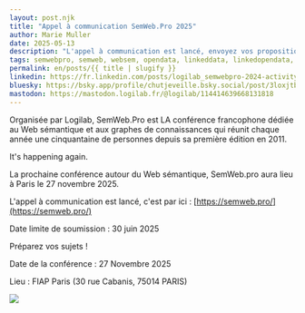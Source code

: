 ```yaml
---
layout: post.njk
title: "Appel à communication SemWeb.Pro 2025"
author: Marie Muller
date: 2025-05-13
description: "L'appel à communication est lancé, envoyez vos propositions au comité de programme avant le 30 juin 2025 !"
tags: semwebpro, semweb, websem, opendata, linkeddata, linkedopendata, knowledgegraph, thesaurus, ontology, RDF, SPARQL, SHACL, OWL, JSONLD
permalink: en/posts/{{ title | slugify }}
linkedin: https://fr.linkedin.com/posts/logilab_semwebpro-2024-activity-7322537842335772672-z8cw
bluesky: https://bsky.app/profile/chutjeveille.bsky.social/post/3loxjtbflz22e
mastodon: https://mastodon.logilab.fr/@logilab/114414639668131818
---
```


<p class="lead">Organisée par Logilab, SemWeb.Pro est LA conférence francophone dédiée au Web sémantique et aux graphes de connaissances qui réunit chaque année une cinquantaine de personnes depuis sa première édition en 2011.</p>

It's happening again.

La prochaine conférence autour du Web sémantique, SemWeb.pro aura lieu à Paris le 27 novembre 2025. 

L'appel à communication est lancé, c'est par ici : [https://semweb.pro/](https://semweb.pro/)

Date limite de soumission : 30 juin 2025 

Préparez vos sujets !

Date de la conférence : 27 Novembre 2025

Lieu : FIAP Paris (30 rue Cabanis, 75014 PARIS)

[![](/assets/posts-images/call-swep-2025.jpg)](/assets/posts-images/call-swep-2025.jpg)